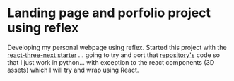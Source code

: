 # Landing page and porfolio project using reflex

Developing my personal webpage using reflex. Started this project with the [react-three-next starter](https://github.com/pmndrs/react-three-next) ... going to try and port that [repository's](https://github.com/pkeshava/nextjs-rf3-portfolio) code so that I just work in python... with exception to the react components (3D assets) which I will try and wrap using React. 